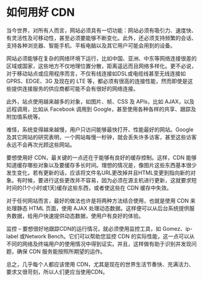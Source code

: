 # 如何用好 CDN

当今世界，对所有人而言，网站必须具有一切功能：网站必须有吸引力、速度快、有灵活性及可移动性，甚至必须要能够不断变化。此外，还必须支持频繁的会话、支持各种浏览器、智能手机、平板电脑以及其它用户可能会用到的设备。

网站必须能够在复杂的网络环境下运行，比如中国、亚洲、中东等网络连接很差的区域或国家，这些地方不仅地理位置分散，距离遥远而且网络多样化。更不必说，对于移动站点或应用程序而言，不仅有线连接如DSL或电缆线甚至无线连接如 GPRS、EDGE、3G 及现在的 LTE 等，都必须有很高的连接性能，然而即使是这些提供连接服务的供应商都可能不会有很好的网络连接。

此外，站点使用越来越多的对象，如图片、帧、CSS 及 APIs，比如 AJAX，以及远程调用，比如从 Facebook 调用到 Google，甚至使用各种各样的共享、跟踪及附加值系统等。

难怪，系统变得越来越慢，用户只访问能够最快打开、性能最好的网站。Google 及其它网站的研究表明，一个网站每慢一秒钟，就会丢失许多访客，甚至这些访客永远不会再次光顾这些网站。

要想使用好 CDN，最关键的一点还在于能够有良好的缓存控制。这样，CDN 能够知道缓存哪些对象以及要缓存多长时间。理想的情况是，像图片这些东西基本很少发生变化，若有更新的话，应该将文件名URL更改掉并且HTML变更到指向新的对象。有时候，要进行这些更改并不容易，因为必须在源主机进行更新，这就要求短时间的(1个小时或1天)缓存这些东西，或者使这些在 CDN 缓存中失效。

对于任何网站而言，最好的做法也许是将两种方法结合使用，也就是使用 CDN 来处理静态 HTML 页面，使用 AJAX 处理动态数据。这样便可以从后台系统提供服务数据，给用户快速提供动态数据，使用户有良好的体验。

监控 – 要想很好地跟踪CDN的运行情况，就必须使用监控工具，如 Gomez、ip-label 或Network Bench。它们可以帮助您监控 CDN 的实际性能，这一点可以从不同的网络及终端用户的使用情况中得到证实。并且，这样做有助于识别并发现问题，确保 CDN 服务能按照所期望的运作。

总之，几乎每个人都应该使用 CDN，尤其是现在的世界生活节奏快、充满活力、要求又很苛刻，所以人们更应当使用CDN。
